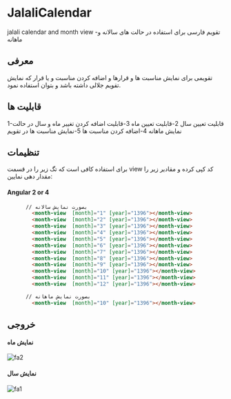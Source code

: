 # JalaliCalendar
jalali calendar and month view -تقویم فارسی برای استفاده در حالت های سالانه و ماهانه

## معرفی
تقویمی برای  نمایش مناسبت ها و قرارها و اضافه کردن مناسبت و یا قرار  که نمایش تقویم جلالی داشته باشد و بتوان استفاده نمود.

## قابلیت ها
1-قابلیت  تعیین سال
2-قابلیت تعیین ماه
3-قابلیت اضافه کردن تغییر ماه و سال در حالت نمایش ماهانه
4-اضافه کردن مناسبت ها 
5-نمایش مناسبت ها در تقویم

## تنظیمات
برای استفاده کافی است که تگ زیر را در قسمت view کد کپی کرده و مقادیر زیر را مقدار دهی نمایین:
#### Angular 2 or 4
```HTML
      // بصورت نمایش سالانه
        <month-view  [month]="1" [year]="1396"></month-view>
        <month-view  [month]="2" [year]="1396"></month-view>
        <month-view  [month]="3" [year]="1396"></month-view>
        <month-view  [month]="4" [year]="1396"></month-view>
        <month-view  [month]="5" [year]="1396"></month-view>
        <month-view  [month]="6" [year]="1396"></month-view>
        <month-view  [month]="7" [year]="1396"></month-view>
        <month-view  [month]="8" [year]="1396"></month-view>
        <month-view  [month]="9" [year]="1396"></month-view>
        <month-view  [month]="10" [year]="1396"></month-view>
        <month-view  [month]="11" [year]="1396"></month-view>
        <month-view  [month]="12" [year]="1396"></month-view>
```

```HTML
      // بصورت نمایش ماهانه
        <month-view  [month]="10" [year]="1396"></month-view>
```

## خروجی 

#### نمایش ماه
![fa2](https://user-images.githubusercontent.com/7759074/34333657-53f7a948-e954-11e7-8779-2b50f35ae64a.PNG)

#### نمایش سال

![fa1](https://user-images.githubusercontent.com/7759074/34333655-48fca714-e954-11e7-9a3a-813e3a0460a5.PNG)
